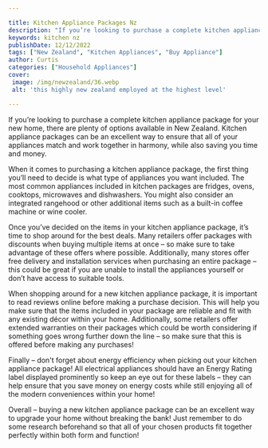 ```yaml
---

title: Kitchen Appliance Packages Nz
description: "If you’re looking to purchase a complete kitchen appliance package for your new home, there are plenty of options available in New...get more detail"
keywords: kitchen nz
publishDate: 12/12/2022
tags: ["New Zealand", "Kitchen Appliances", "Buy Appliance"]
author: Curtis
categories: ["Household Appliances"]
cover: 
 image: /img/newzealand/36.webp
 alt: 'this highly new zealand employed at the highest level'

---
```


If you’re looking to purchase a complete kitchen appliance package for your new home, there are plenty of options available in New Zealand. Kitchen appliance packages can be an excellent way to ensure that all of your appliances match and work together in harmony, while also saving you time and money.

When it comes to purchasing a kitchen appliance package, the first thing you’ll need to decide is what type of appliances you want included. The most common appliances included in kitchen packages are fridges, ovens, cooktops, microwaves and dishwashers. You might also consider an integrated rangehood or other additional items such as a built-in coffee machine or wine cooler.

Once you’ve decided on the items in your kitchen appliance package, it’s time to shop around for the best deals. Many retailers offer packages with discounts when buying multiple items at once – so make sure to take advantage of these offers where possible. Additionally, many stores offer free delivery and installation services when purchasing an entire package – this could be great if you are unable to install the appliances yourself or don’t have access to suitable tools. 

When shopping around for a new kitchen appliance package, it is important to read reviews online before making a purchase decision. This will help you make sure that the items included in your package are reliable and fit with any existing décor within your home. Additionally, some retailers offer extended warranties on their packages which could be worth considering if something goes wrong further down the line – so make sure that this is offered before making any purchases! 

Finally – don't forget about energy efficiency when picking out your kitchen appliance package! All electrical appliances should have an Energy Rating label displayed prominently so keep an eye out for these labels – they can help ensure that you save money on energy costs while still enjoying all of the modern conveniences within your home! 

Overall – buying a new kitchen appliance package can be an excellent way to upgrade your home without breaking the bank! Just remember to do some research beforehand so that all of your chosen products fit together perfectly within both form and function!

